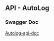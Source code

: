 ## API - AutoLog


### Swagger Doc

[Autolog-api-doc](https://app.swaggerhub.com/apis/ReneBattaglia/Autolog/v1)
